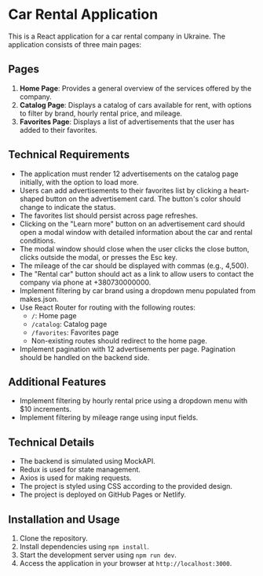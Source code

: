 # Car Rental Application

This is a React application for a car rental company in Ukraine. The application consists of three main pages:

## Pages

1. **Home Page**: Provides a general overview of the services offered by the company.
2. **Catalog Page**: Displays a catalog of cars available for rent, with options to filter by brand, hourly rental price, and mileage.
3. **Favorites Page**: Displays a list of advertisements that the user has added to their favorites.

## Technical Requirements

- The application must render 12 advertisements on the catalog page initially, with the option to load more.
- Users can add advertisements to their favorites list by clicking a heart-shaped button on the advertisement card. The button's color should change to indicate the status.
- The favorites list should persist across page refreshes.
- Clicking on the "Learn more" button on an advertisement card should open a modal window with detailed information about the car and rental conditions.
- The modal window should close when the user clicks the close button, clicks outside the modal, or presses the Esc key.
- The mileage of the car should be displayed with commas (e.g., 4,500).
- The "Rental car" button should act as a link to allow users to contact the company via phone at +380730000000.
- Implement filtering by car brand using a dropdown menu populated from makes.json.
- Use React Router for routing with the following routes:
  - `/`: Home page
  - `/catalog`: Catalog page
  - `/favorites`: Favorites page
  - Non-existing routes should redirect to the home page.
- Implement pagination with 12 advertisements per page. Pagination should be handled on the backend side.

## Additional Features

- Implement filtering by hourly rental price using a dropdown menu with $10 increments.
- Implement filtering by mileage range using input fields.

## Technical Details

- The backend is simulated using MockAPI.
- Redux is used for state management.
- Axios is used for making requests.
- The project is styled using CSS according to the provided design.
- The project is deployed on GitHub Pages or Netlify.

## Installation and Usage

1. Clone the repository.
2. Install dependencies using `npm install`.
3. Start the development server using `npm run dev`.
4. Access the application in your browser at `http://localhost:3000`.
